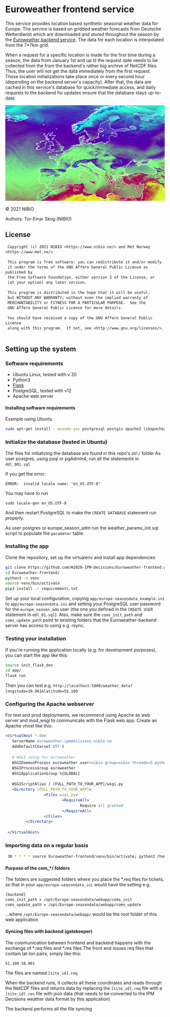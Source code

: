 # Euroweather frontend service
This service provides location based synthetic seasonal weather data for Europe. The service is based on gridded weather forecasts from Deutsche Wetterdienst which are downloaded and stored throughout the season by the [Euroweather backend service](https://github.com/H2020-IPM-Decisions/Euroweather-backend). The data for each location is interpolated from the 7*7km grid. 

When a request for a specific location is made for the first time during a season, the data from January 1st and up til the request date needs to be collected from the from the backend's rather big archive of NetCDF files. Thus, the user will not get the data immediately from the first request. These location initializations take place once or every second hour (depending on the backend server's capacity). After that, the data are cached in this service's database for quick/immediate access, and daily requests to the backend for updates ensure that the database stays up-to-date.

![Example temperature map showing the covered area](./map.png "Example temperature map showing the covered area")

&copy; 2021 NIBIO

Authors: Tor-Einar Skog (NIBIO)

## License
```
 Copyright (c) 2021 NIBIO <https://www.nibio.no/> and Met Norway <https://www.met.no/>
 
 This program is free software: you can redistribute it and/or modify
 it under the terms of the GNU Affero General Public License as published by
 the Free Software Foundation, either version 3 of the License, or
 (at your option) any later version.
 
 This program is distributed in the hope that it will be useful,
 but WITHOUT ANY WARRANTY; without even the implied warranty of
 MERCHANTABILITY or FITNESS FOR A PARTICULAR PURPOSE.  See the
 GNU Affero General Public License for more details.
 
 You should have received a copy of the GNU Affero General Public License
 along with this program.  If not, see <http://www.gnu.org/licenses/>.
 
```


## Setting up the system
### Software requirements
* Ubuntu Linux, tested with v 20
* Python3
* [Flask](https://flask.palletsprojects.com/en/2.0.x/)
* PostgreSQL, tested with v12
* Apache web server

#### Installing software requirements
Example using Ubuntu

``` bash
sudo apt-get install --assume-yes postgresql postgis apache2 libapache2-mod-wsgi-py3 python3.8-venv
```
### Initialize the database (tested in Ubuntu)
The files for initializing the database are found in this repo's `ddl/` folder
As user postgres, using psql or pgAdmin4, run all the statements in `ddl_001.sql` 

If you get the error:

```
ERROR:  invalid locale name: "en_US.UTF-8"
```
You may have to run 

```
sudo locale-gen en_US.UTF-8
```
And then restart PostgreSQL to make the `CREATE DATABASE` statement run properly.

As user postgres or europe_season_adm run the weather_params_init.sql script to populate the `parameter` table.

### Installing the app
Clone the repository, set up the virtualenv and install app dependencies

``` bash
git clone https://github.com/H2020-IPM-Decisions/Euroweather-frontend.git
cd Euroweather-frontend/
python3 -m venv
source venv/bin/activate
pip3 install -r requirements.txt
```
Set up your local configuration, copying `app/europe-seasondata_example.ini` to `app/europe-seasondata.ini` and setting your PostgreSQL user password for the `europe_season_adm` user (the one you defined in the `CREATE USER` statement in `ddl_01.sql`). Also, make sure the `coms_init_path` and `coms_update_path` point to existing folders that the Euroweather-backend server has access to using e.g. rsync.

### Testing your installation
If you're running the application locally (e.g. for development purposes), you can start the app like this:

``` bash
source init_flask_dev
cd app/
flask run
```
Then you can test e.g. `http://localhost:5000/weather_data?longitude=10.961&latitude=55.109`

### Configuring the Apache webserver
For test and prod deployments, we recommend using Apache as web server and mod_wsgi to communicate with the Flask web app. Create an Apache vhost like this:

``` apache
<VirtualHost *:80>
   ServerName euroweather.ipmdecisions.nibio.no
   AddDefaultCharset UTF-8
 
   # WSGI setup for euroweather
   WSGIDaemonProcess euroweather user=nibio group=nibio threads=5 python-home=[FULL_PATH_TO_YOUR_VIRTUALENV]venv
   WSGIProcessGroup euroweather
   WSGIApplicationGroup %{GLOBAL}
 
   WSGIScriptAlias / [FULL_PATH_TO_YOUR_APP]/wsgi.py
   <Directory [FULL_PATH_TO_YOUR_APP]>
                 <Files wsgi.py>
                         <RequireAll>
                                 Require all granted
                         </RequireAll>
                 </Files>
         </Directory>
 
 </VirtualHost>

```


### Importing data on a regular basis

```bash
 30 * * * * source Euroweather-frontend/venv/bin/activate; python3 /home/nibio/  Euroweather-frontend/app/batch/import_data.py
```

#### Purpose of the com_*/ folders
The folders are suggested folders where you place the *.req files for tickets, so that in your `app/europe-seasondata.ini` would have the setting e.g.

```
[backend]
coms_init_path = /opt/Europe-seasondata/webapp/coms_init
coms_update_path = /opt/Europe-seasondata/webapp/coms_update
```

...where `/opt/Europe-seasondata/webapp/` would be the root folder of this web application

#### Syncing files with backend (gatekeeper)

The communication between frontend and backend happens with the exchange of *.req files and *.res files
The front end issues req files that contain lat-lon pairs, simply like this:

```
51.109 10.961
```

The files are named `[site_id].req`

When the backend runs, it collects all these coordinates and reads through the NetCDF files and returns data by replacing the `[site_id].req` file with a `[site_id].res`  file with json data (that needs to be converted to the IPM Decisions weather data format by this application)

The backend performs all the file syncing